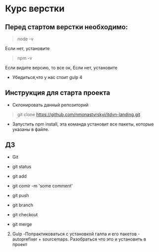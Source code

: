# Курс верстки 

## Перед стартом верстки необходимо:

> node -v

Если нет, установите

> npm -v

Если видите версию, то все ок,
Если нет, установите

* Убедиться,что у нас стоит gulp 4

## Инструкция для старта проекта

* Склонировать данный репозиторий
>git clone https://github.com/nmonastyrskyi/itdvn-landing.git

* Запустить npm install, эта команда установит все пакеты, которые указаны в файле.

## ДЗ

* Git

- git status

- git add

- git comir -m 'some comment'

- git push

- git branch

- git checkout

- git merge

2. Gulp
-Попрактиковаться с установкой галпа и его пакетов
-autoprefixer + sourcemaps. Разобраться что это и установить в проект